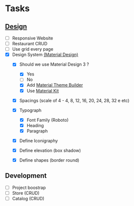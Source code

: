 # Tasks

## [Design](https://www.figma.com/file/DEv8lkKsKif0hOmOt05KRt/mefood?type=design&node-id=0%3A1&mode=design&t=TwkMhzCoyQUUPDkl-1)
  - [ ] Responsive Website
  - [ ] Restaurant CRUD
  - [ ] Use grid every page
  - [X] Design System [(Material Design)](https://m3.material.io/)
    - [X] Should we use Material Design 3 ?
      - [x] Yes
      - [ ] No
      - [x] Add [Material Theme Builder](https://www.figma.com/community/plugin/1034969338659738588/material-theme-builder)
      - [x] Use [Material Kit](https://www.figma.com/community/file/1035203688168086460)
    - [x] Spacings (scale of 4 - 4, 8, 12, 16, 20, 24, 28, 32 e etc)
    - [x] Typograph
      - [x] Font Family (Roboto)
      - [x] Heading
      - [x] Paragraph
    - [x] Define Iconigraphy
    - [x] Define elevation (box shadow)
    - [x] Define shapes (border round)
  

## Development
- [ ] Project boostrap
- [ ] Store (CRUD)
- [ ] Catalog (CRUD)
